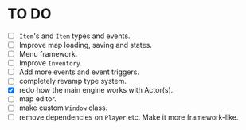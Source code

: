 # TO DO

- [ ] `Item`'s and `Item` types and events.
- [ ] Improve map loading, saving and states.
- [ ] Menu framework.
- [ ] Improve `Inventory`.
- [ ] Add more events and event triggers.
- [ ] completely revamp type system.
- [x] redo how the main engine works with Actor(s).
- [ ] map editor.
- [ ] make custom `Window` class.
- [ ] remove dependencies on `Player` etc. Make it more framework-like.
